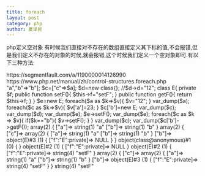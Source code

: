```yaml
---
title: foreach
layout: post
category: php
author: 夏泽民
---
```

php定义空对象
有时候我们直接对不存在的数组直接定义其下标的值,不会报错,但是我们定义不存在的对象的时候,就会报错,这个时候我们定义一个空对象即可.有以下三种方法:

<?php
$obj1 = new \stdClass; // Instantiate stdClass object
$obj2 = new class{}; // Instantiate anonymous class
$obj3 = (object)[]; // Cast empty array to object

var_dump($obj1); // object(stdClass)#1 (0) {}
var_dump($obj2); // object(class@anonymous)#2 (0) {}
var_dump($obj3); // object(stdClass)#3 (0) {}

PHP中的foreach作为经常用到的函数，常常用来遍历数组，对于数组中的元素是值的情形（如一般常见型的数组），foreach只是将数组中的每份元素的值拷贝到each后面的变量，

也就是对值本身的拷贝，对其值进行改变并不会影响到数组本身。

但是如果是对象数组的情形，也就是数组元素均为对象时，此时each后面的变量是对对象引用的拷贝，对其进行的改变会直接影响到原数组本身。这点与上面情形很容易弄混。
<!-- more -->
https://segmentfault.com/a/1190000014126990

https://www.php.net/manual/zh/control-structures.foreach.php


<?php

$a=["a"=>"a","b"=>"b"];

$c=["c"=>$a];
$d=new class{};
//$d->d="12";

class E{
private $f;
public function setF(){
  $this->f="setF";
}
public function getF(){
 return $this->f;
}
}

$e=new E;
foreach($a as $k=>$v){
 $v="12";
}

var_dump($a);

foreach($c as $k=>$v){
$v['a']=23;
}

$c['b']=new E;

var_dump($c);
var_dump($d);
var_dump($e);
$e->setF();
var_dump($e);

foreach($c as $k => $v){
  if($k=="b"){
   $v->setF();
  }
}

var_dump($c);
var_dump($c['b']->getF());




array(2) {
  ["a"]=>
  string(1) "a"
  ["b"]=>
  string(1) "b"
}
array(2) {
  ["c"]=>
  array(2) {
    ["a"]=>
    string(1) "a"
    ["b"]=>
    string(1) "b"
  }
  ["b"]=>
  object(E)#3 (1) {
    ["f":"E":private]=>
    NULL
  }
}
object(class@anonymous)#1 (0) {
}
object(E)#2 (1) {
  ["f":"E":private]=>
  NULL
}
object(E)#2 (1) {
  ["f":"E":private]=>
  string(4) "setF"
}
array(2) {
  ["c"]=>
  array(2) {
    ["a"]=>
    string(1) "a"
    ["b"]=>
    string(1) "b"
  }
  ["b"]=>
  object(E)#3 (1) {
    ["f":"E":private]=>
    string(4) "setF"
  }
}
string(4) "setF"
